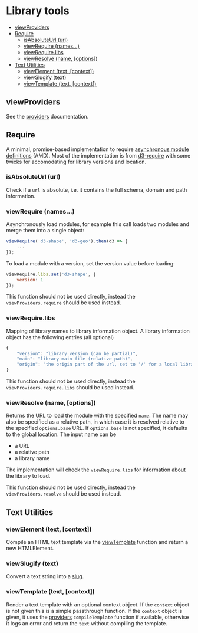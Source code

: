 # Library tools

<!-- START doctoc generated TOC please keep comment here to allow auto update -->
<!-- DON'T EDIT THIS SECTION, INSTEAD RE-RUN doctoc TO UPDATE -->


- [viewProviders](#viewproviders)
- [Require](#require)
  - [isAbsoluteUrl (url)](#isabsoluteurl-url)
  - [viewRequire (names...)](#viewrequire-names)
  - [viewRequire.libs](#viewrequirelibs)
  - [viewResolve (name, [options])](#viewresolve-name-options)
- [Text Utilities](#text-utilities)
  - [viewElement (text, [context])](#viewelement-text-context)
  - [viewSlugify (text)](#viewslugify-text)
  - [viewTemplate (text, [context])](#viewtemplate-text-context)

<!-- END doctoc generated TOC please keep comment here to allow auto update -->


## viewProviders

See the [providers](./providers.md) documentation.


## Require

A minimal, promise-based implementation to require [asynchronous module definitions](https://github.com/amdjs/amdjs-api/blob/master/AMD.md) (AMD).
Most of the implementation is from [d3-require](https://github.com/d3/d3-require) with some twicks for accomodating for
library versions and location.

### isAbsoluteUrl (url)

Check if a ``url`` is absolute, i.e. it contains the full schema, domain and path information.

### viewRequire (names...)

Asynchronously load modules, for example this call loads two modules and merge them into a single object:
```javascript
viewRequire('d3-shape', 'd3-geo').then(d3 => {
    ...
});
```
To load a module with a version, set the version value before loading:
```javascript
viewRequire.libs.set('d3-shape', {
    version: 1
});
```
This function should not be used directly, instead the ``viewProviders.require`` should be used instead.

### viewRequire.libs

Mapping of library names to library information object. A library information object has the following entries (all optional)
```javascript
{
    "version": "library version (can be partial)",
    "main": "library main file (relative path)",
    "origin": "the origin part of the url, set to '/' for a local library for example"
}
```
This function should not be used directly, instead the ``viewProviders.require.libs`` should be used instead.

### viewResolve (name, [options])

Returns the URL to load the module with the specified ``name``.
The name may also be specified as a relative path, in which case it is resolved relative to the specified ``options.base`` URL.
If ``options.base`` is not specified, it defaults to the global [location](https://developer.mozilla.org/en-US/docs/Web/API/Window/location).
The input name can be

* a URL
* a relative path
* a library name

The implementation will check the ``viewRequire.libs`` for information about the library to load.

This function should not be used directly, instead the ``viewProviders.resolve`` should be used instead.

## Text Utilities

### viewElement (text, [context])

Compile an HTML text template via the [viewTemplate](#viewtemplate-text-context) function and return
a new HTMLElement.

### viewSlugify (text)

Convert a text string into a [slug](https://en.wikipedia.org/wiki/Semantic_URL).

### viewTemplate (text, [context])

Render a text template with an optional context object. If the ``context``
object is not given this is a simple passthrough function. If the ``context``
object is given, it uses the [providers](./providers.md) ``compileTemplate`` function if available, otherwise
it logs an error and return the ``text`` without compiling the template.
